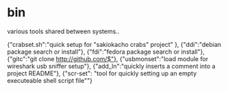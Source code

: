 # bin
various tools shared between systems..

{"crabset.sh":"quick setup for "sakiokacho crabs" project" },
{"ddi":"debian package search or install"},
{"fdi":"fedora package search or install"},
{"gitc":"git clone http://github.com/$"},
{"usbmonset":"load module for wireshark usb sniffer setup"},
{"add_ln":"quickly inserts a comment into a project README"},
{"scr-set": "tool for quickly setting up an empty executeable shell
script file""}
